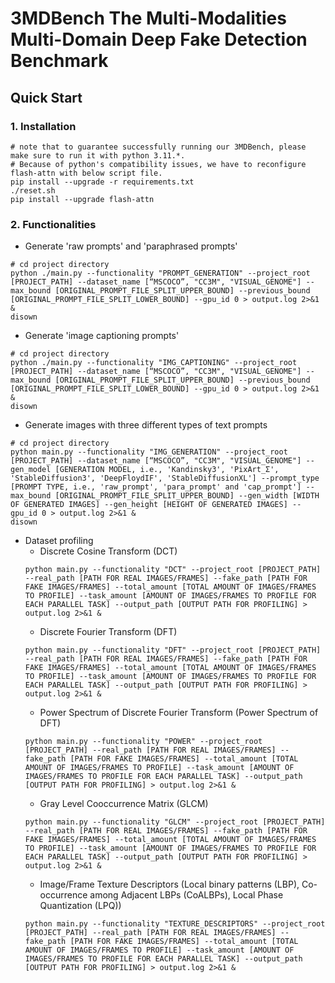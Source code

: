 # 3MDBench The Multi-Modalities Multi-Domain Deep Fake Detection Benchmark
## Quick Start
### 1. Installation
```
# note that to guarantee successfully running our 3MDBench, please make sure to run it with python 3.11.*.
# Because of python's compatibility issues, we have to reconfigure flash-attn with below script file.
pip install --upgrade -r requirements.txt
./reset.sh
pip install --upgrade flash-attn
```
### 2. Functionalities
- Generate 'raw prompts' and 'paraphrased prompts'
```
# cd project directory
python ./main.py --functionality "PROMPT_GENERATION" --project_root [PROJECT_PATH] --dataset_name [“MSCOCO”, "CC3M", "VISUAL_GENOME"] --max_bound [ORIGINAL_PROMPT_FILE_SPLIT_UPPER_BOUND] --previous_bound [ORIGINAL_PROMPT_FILE_SPLIT_LOWER_BOUND] --gpu_id 0 > output.log 2>&1 &
disown
```
- Generate 'image captioning prompts'
```
# cd project directory
python ./main.py --functionality "IMG_CAPTIONING" --project_root [PROJECT_PATH] --dataset_name [“MSCOCO”, "CC3M", "VISUAL_GENOME"] --max_bound [ORIGINAL_PROMPT_FILE_SPLIT_UPPER_BOUND] --previous_bound [ORIGINAL_PROMPT_FILE_SPLIT_LOWER_BOUND] --gpu_id 0 > output.log 2>&1 &
disown
```
- Generate images with three different types of text prompts
```
# cd project directory
python main.py --functionality "IMG_GENERATION" --project_root [PROJECT_PATH] --dataset_name [“MSCOCO”, "CC3M", "VISUAL_GENOME"] --gen_model [GENERATION MODEL, i.e., 'Kandinsky3', 'PixArt_Σ', 'StableDiffusion3', 'DeepFloydIF', 'StableDiffusionXL'] --prompt_type [PROMPT TYPE, i.e., 'raw_prompt', 'para_prompt' and 'cap_prompt'] --max_bound [ORIGINAL_PROMPT_FILE_SPLIT_UPPER_BOUND] --gen_width [WIDTH OF GENERATED IMAGES] --gen_height [HEIGHT OF GENERATED IMAGES] --gpu_id 0 > output.log 2>&1 &
disown
```
- Dataset profiling
  - Discrete Cosine Transform (DCT)
  ```
  python main.py --functionality "DCT" --project_root [PROJECT_PATH] --real_path [PATH FOR REAL IMAGES/FRAMES] --fake_path [PATH FOR FAKE IMAGES/FRAMES] --total_amount [TOTAL AMOUNT OF IMAGES/FRAMES TO PROFILE] --task_amount [AMOUNT OF IMAGES/FRAMES TO PROFILE FOR EACH PARALLEL TASK] --output_path [OUTPUT PATH FOR PROFILING] > output.log 2>&1 &
  ```
  - Discrete Fourier Transform (DFT)
  ```
  python main.py --functionality "DFT" --project_root [PROJECT_PATH] --real_path [PATH FOR REAL IMAGES/FRAMES] --fake_path [PATH FOR FAKE IMAGES/FRAMES] --total_amount [TOTAL AMOUNT OF IMAGES/FRAMES TO PROFILE] --task_amount [AMOUNT OF IMAGES/FRAMES TO PROFILE FOR EACH PARALLEL TASK] --output_path [OUTPUT PATH FOR PROFILING] > output.log 2>&1 &
  ```
  - Power Spectrum of Discrete Fourier Transform (Power Spectrum of DFT)
  ```
  python main.py --functionality "POWER" --project_root [PROJECT_PATH] --real_path [PATH FOR REAL IMAGES/FRAMES] --fake_path [PATH FOR FAKE IMAGES/FRAMES] --total_amount [TOTAL AMOUNT OF IMAGES/FRAMES TO PROFILE] --task_amount [AMOUNT OF IMAGES/FRAMES TO PROFILE FOR EACH PARALLEL TASK] --output_path [OUTPUT PATH FOR PROFILING] > output.log 2>&1 &
  ```
  - Gray Level Cooccurrence Matrix (GLCM)
  ```
  python main.py --functionality "GLCM" --project_root [PROJECT_PATH] --real_path [PATH FOR REAL IMAGES/FRAMES] --fake_path [PATH FOR FAKE IMAGES/FRAMES] --total_amount [TOTAL AMOUNT OF IMAGES/FRAMES TO PROFILE] --task_amount [AMOUNT OF IMAGES/FRAMES TO PROFILE FOR EACH PARALLEL TASK] --output_path [OUTPUT PATH FOR PROFILING] > output.log 2>&1 &
  ```
  - Image/Frame Texture Descriptors (Local binary patterns (LBP), Co-occurrence among Adjacent LBPs (CoALBPs), Local Phase Quantization (LPQ))
  ```
  python main.py --functionality "TEXTURE_DESCRIPTORS" --project_root [PROJECT_PATH] --real_path [PATH FOR REAL IMAGES/FRAMES] --fake_path [PATH FOR FAKE IMAGES/FRAMES] --total_amount [TOTAL AMOUNT OF IMAGES/FRAMES TO PROFILE] --task_amount [AMOUNT OF IMAGES/FRAMES TO PROFILE FOR EACH PARALLEL TASK] --output_path [OUTPUT PATH FOR PROFILING] > output.log 2>&1 &
  ```